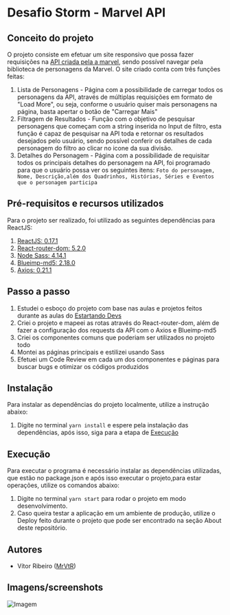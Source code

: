 # Desafio Storm - Marvel API

## Conceito do projeto
O projeto consiste em efetuar um site responsivo que possa fazer requisições na [API criada pela a marvel](https://developer.marvel.com), sendo possível navegar pela biblioteca de personagens da Marvel. O site criado conta com três funções feitas:
1. Lista de Personagens - Página com a possibilidade de carregar todos os personagens da API, através de múltiplas requisições em formato de "Load More", ou seja, conforme o usuário quiser mais personagens na página, basta apertar o botão de "Carregar Mais"
2. Filtragem de Resultados - Função com o objetivo de pesquisar personagens que começam com a string inserida no Input de filtro, esta função é capaz de pesquisar na API toda e retornar os resultados desejados pelo usuário, sendo possível conferir os detalhes de cada personagem do filtro ao clicar no icone da sua divisão. 
3. Detalhes do Personagem - Página com a possibilidade de requisitar todos os principais detalhes do personagem na API, foi programado para que o usuário possa ver os seguintes itens: 
```Foto do personagem, Nome, Descrição,além dos Quadrinhos, Histórias, Séries e Eventos que o personagem participa```
  
## Pré-requisitos e recursos utilizados
Para o projeto ser realizado, foi utilizado as seguintes dependências para ReactJS:
1. [ReactJS: 0.17.1](https://github.com/facebook/react/releases)
2. [React-router-dom: 5.2.0](https://reactrouter.com/web/guides/quick-start)
3. [Node Sass: 4.14.1](https://www.npmjs.com/package/node-sass/v/4.14.1)
4. [Blueimp-md5: 2.18.0](https://www.npmjs.com/package/blueimp-md5)
5. [Axios: 0.21.1](https://github.com/axios/axios)
  
## Passo a passo
1. Estudei o esboço do projeto com base nas aulas e projetos feitos durante as aulas do [Estartando Devs](https://estartandodevs.com.br)
2. Criei o projeto e mapeei as rotas através do React-router-dom, além de fazer a configuração dos requests da API com o Axios e Blueimp-md5
3. Criei os componentes comuns que poderiam ser utilizados no projeto todo
4. Montei as páginas principais e estilizei usando Sass
5. Efetuei um Code Review em cada um dos componentes e páginas para buscar bugs e otimizar os códigos produzidos

## Instalação
Para instalar as dependências do projeto localmente, utilize a instrução abaixo:
1. Digite no terminal ```yarn install``` e espere pela instalação das dependências, após isso, siga para a etapa de [Execução](#Execução)

## Execução
Para executar o programa é necessário instalar as dependências utilizadas, que estão no package.json e após isso executar o projeto,para estar operações, utilize os comandos abaixo:
1. Digite no terminal ```yarn start``` para rodar o projeto em modo desenvolvimento.
2. Caso queira testar a aplicação em um ambiente de produção, utilize o Deploy feito durante o projeto que pode ser encontrado na seção About deste repositório.

## Autores
* Vítor Ribeiro ([MrVtR](https://github.com/MrVtR))

## Imagens/screenshots

![Imagem](https://github.com/Infinitemarcus/Hackerspace-template/blob/master/exemplo.png)
